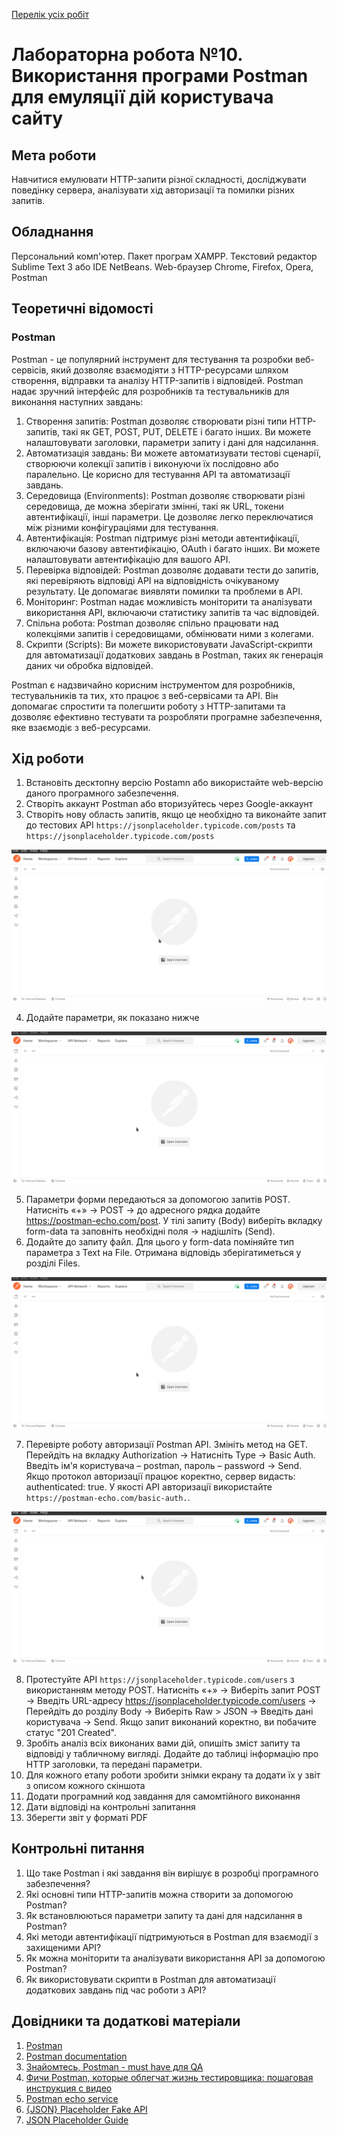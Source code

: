 [Перелік усіх робіт](README.md)

# Лабораторна робота №10. Використання програми Postman для емуляції дій користувача сайту

## Мета роботи

Навчитися емулювати HTTP-запити різної складності, досліджувати поведінку сервера, аналізувати хід авторизації та помилки різних запитів.

## Обладнання

Персональний комп'ютер. Пакет програм XAMPP. Текстовий редактор Sublime Text 3 або IDE NetBeans. Web-браузер Chrome, Firefox, Opera, Postman

## Теоретичні відомості

### Postman 

Postman - це популярний інструмент для тестування та розробки веб-сервісів, який дозволяє взаємодіяти з HTTP-ресурсами шляхом створення, відправки та аналізу HTTP-запитів і відповідей. Postman надає зручний інтерфейс для розробників та тестувальників для виконання наступних завдань:

1. Створення запитів: Postman дозволяє створювати різні типи HTTP-запитів, такі як GET, POST, PUT, DELETE і багато інших. Ви можете налаштовувати заголовки, параметри запиту і дані для надсилання.
2. Автоматизація завдань: Ви можете автоматизувати тестові сценарії, створюючи колекції запитів і виконуючи їх послідовно або паралельно. Це корисно для тестування API та автоматизації завдань.
3. Середовища (Environments): Postman дозволяє створювати різні середовища, де можна зберігати змінні, такі як URL, токени автентифікації, інші параметри. Це дозволяє легко переключатися між різними конфігураціями для тестування.
4. Автентифікація: Postman підтримує різні методи автентифікації, включаючи базову автентифікацію, OAuth і багато інших. Ви можете налаштовувати автентифікацію для вашого API.
5. Перевірка відповідей: Postman дозволяє додавати тести до запитів, які перевіряють відповіді API на відповідність очікуваному результату. Це допомагає виявляти помилки та проблеми в API.
6. Моніторинг: Postman надає можливість моніторити та аналізувати використання API, включаючи статистику запитів та час відповідей.
7. Спільна робота: Postman дозволяє спільно працювати над колекціями запитів і середовищами, обмінювати ними з колегами.
8. Скрипти (Scripts): Ви можете використовувати JavaScript-скрипти для автоматизації додаткових завдань в Postman, таких як генерація даних чи обробка відповідей.

Postman є надзвичайно корисним інструментом для розробників, тестувальників та тих, хто працює з веб-сервісами та API. Він допомагає спростити та полегшити роботу з HTTP-запитами та дозволяє ефективно тестувати та розробляти програмне забезпечення, яке взаємодіє з веб-ресурсами.

## Хід роботи

1. Встановіть десктопну версію Postamn або використайте web-версію даного програмного забезпечення.
2. Створіть аккаунт Postman або вторизуйтесь через Google-аккаунт
3. Створіть нову область запитів, якщо це необхідно та виконайте запит до тестових API `https://jsonplaceholder.typicode.com/posts` та `https://jsonplaceholder.typicode.com/posts`

![GET-запит до API 1](img/10-010.gif)

4. Додайте параметри, як показано нижче
   
![GET-запит до API 2](img/10-020.gif)

5. Параметри форми передаються за допомогою запитів POST. Натисніть «+» → POST → до адресного рядка додайте https://postman-echo.com/post. У тілі запиту (Body) виберіть вкладку form-data та заповніть необхідні поля → надішліть (Send).
6. Додайте до запиту файл. Для цього у form-data поміняйте тип параметра з Text на File. Отримана відповідь зберігатиметься у розділі Files.
   
![Запит із файлом до API 1](img/10-020.gif)

7. Перевірте роботу авторизації Postman API. Змініть метод на GET. Перейдіть на вкладку Authorization → Натисніть Type → Basic Auth. Введіть ім'я користувача – postman, пароль – password → Send. Якщо протокол авторизації працює коректно, сервер видасть: authenticated: true. У якості API авторизації використайте `https://postman-echo.com/basic-auth.`.

![Запит із файлом до API 1](img/10-030.gif)

8. Протестуйте API `https://jsonplaceholder.typicode.com/users` з використанням методу POST. Натисніть «+» → Виберіть запит POST → Введіть URL-адресу https://jsonplaceholder.typicode.com/users → Перейдіть до розділу Body → Виберіть Raw > JSON → Введіть дані користувача → Send. Якщо запит виконаний коректно, ви побачите статус "201 Created".
9. Зробіть аналіз всіх виконаних вами дій, опишіть зміст запиту та відповіді у табличному вигляді. Додайте до таблиці інформацію про HTTP заголовки, та передані параметри.
10. Для кожного етапу роботи зробити знімки екрану та додати їх у звіт з описом кожного скіншота
11. Додати програмний код завдання для самомтійного виконання
12. Дати відповіді на контрольні запитання
13. Зберегти звіт у форматі PDF

## Контрольні питання
1. Що таке Postman і які завдання він вирішує в розробці програмного забезпечення?
2. Які основні типи HTTP-запитів можна створити за допомогою Postman?
3. Як встановлюються параметри запиту та дані для надсилання в Postman?
4. Які методи автентифікації підтримуються в Postman для взаємодії з захищеними API?
5. Як можна моніторити та аналізувати використання API за допомогою Postman?
6. Як використовувати скрипти в Postman для автоматизації додаткових завдань під час роботи з API?



## Довідники та додаткові матеріали
1. [Postman](https://www.postman.com/)
2. [Postman documentation](https://learning.postman.com/docs/introduction/overview/)
3. [Знайомтесь, Postman - must have для QA](https://qagroup.com.ua/publications/znajomtes-postman-must-have-dlia-qa/)
4. [Фичи Postman, которые облегчат жизнь тестировщика: пошаговая инструкция с видео](https://highload.today/blogs/fichi-postman-kotorye-oblegchat-zhizn-testirovshhika-poshagovaya-instruktsiya-s-video/)
5. [Postman echo service](https://postman-echo.com/get)
6. [{JSON} Placeholder Fake API](https://jsonplaceholder.typicode.com/)
7. [JSON Placeholder Guide](https://jsonplaceholder.typicode.com/guide/)

